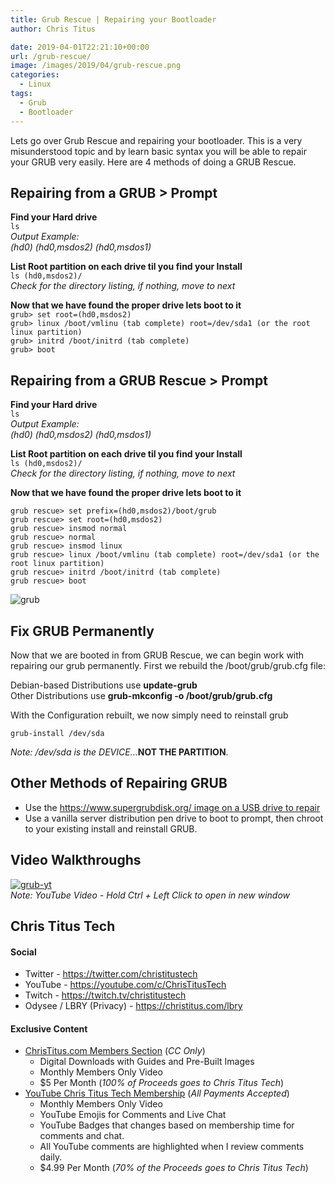 ```yaml
---
title: Grub Rescue | Repairing your Bootloader
author: Chris Titus

date: 2019-04-01T22:21:10+00:00
url: /grub-rescue/
image: /images/2019/04/grub-rescue.png
categories:
  - Linux
tags:
  - Grub
  - Bootloader
---
```

Lets go over Grub Rescue and repairing your bootloader. This is a very misunderstood topic and by learn basic syntax you will be able to repair your GRUB very easily. Here are 4 methods of doing a GRUB Rescue. <!--more-->

## Repairing from a GRUB > Prompt

**Find your Hard drive**  
`ls`   
_Output Example:    
(hd0) (hd0,msdos2) (hd0,msdos1)_  
  
 **List Root partition on each drive til you find your Install**  
`ls (hd0,msdos2)/`  
 _Check for the directory listing, if nothing, move to next_  
  
 **Now that we have found the proper drive lets boot to it**  
`grub> set root=(hd0,msdos2)`  
`grub> linux /boot/vmlinu (tab complete) root=/dev/sda1 (or the root linux partition)`  
`grub> initrd /boot/initrd (tab complete)`  
`grub> boot`  


## Repairing from a GRUB Rescue > Prompt

**Find your Hard drive**  
`ls`  
_Output Example:    
(hd0) (hd0,msdos2) (hd0,msdos1)_

 **List Root partition on each drive til you find your Install**  
`ls (hd0,msdos2)/`  
 _Check for the_ _directory_ _listing, if nothing, move to next_

 **Now that we have found the proper drive lets boot to it**  


`grub rescue> set prefix=(hd0,msdos2)/boot/grub`  
`grub rescue> set root=(hd0,msdos2)`  
`grub rescue> insmod normal`  
`grub rescue> normal`  
`grub rescue> insmod linux`  
`grub rescue> linux /boot/vmlinu (tab complete) root=/dev/sda1 (or the root linux partition)`  
`grub rescue> initrd /boot/initrd (tab complete)`  
`grub rescue> boot`

![grub](/images/2019/04/grub-300x211.png)

## Fix GRUB Permanently

Now that we are booted in from GRUB Rescue, we can begin work with repairing our grub permanently. First we rebuild the /boot/grub/grub.cfg file:

Debian-based Distributions use **update-grub**  
Other Distributions use **grub-mkconfig -o /boot/grub/grub.cfg**

With the Configuration rebuilt, we now simply need to reinstall grub

`grub-install /dev/sda`  
  
_Note: /dev/sda is the DEVICE&#8230;_**NOT THE PARTITION**. 

## Other Methods of Repairing GRUB

  * Use the [https://www.supergrubdisk.org/ image on a USB drive to repair][1]
  * Use a vanilla server distribution pen drive to boot to prompt, then chroot to your existing install and reinstall GRUB.

## Video Walkthroughs

[![grub-yt](https://img.youtube.com/vi/r7meKJsjqfY/0.jpg)](https://www.youtube.com/watch?v=r7meKJsjqfY)  
_Note: YouTube Video - Hold Ctrl + Left Click to open in new window_

## Chris Titus Tech

#### Social

- Twitter - <https://twitter.com/christitustech>
- YouTube - <https://youtube.com/c/ChrisTitusTech>
- Twitch - <https://twitch.tv/christitustech>
- Odysee / LBRY (Privacy) - <https://christitus.com/lbry>

#### Exclusive Content

- [ChrisTitus.com Members Section][1] (_CC Only_)
  - Digital Downloads with Guides and Pre-Built Images
  - Monthly Members Only Video
  - $5 Per Month (_100% of Proceeds goes to Chris Titus Tech_)
- [YouTube Chris Titus Tech Membership][2] (_All Payments Accepted_)
  - Monthly Members Only Video
  - YouTube Emojis for Comments and Live Chat
  - YouTube Badges that changes based on membership time for comments and chat.
  - All YouTube comments are highlighted when I review comments daily. 
  - $4.99 Per Month (_70% of the Proceeds goes to Chris Titus Tech_)

 [1]: https://portal.christitus.com
 [2]: https://christitus.com/join